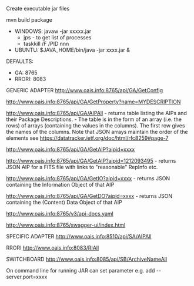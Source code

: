 Create executable jar files

mvn build package

- WINDOWS: javaw -jar xxxxx.jar
  - jps - to get list of processes
  - taskkill /F /PID nnn
- UBUNTU:  $JAVA_HOME/bin/java -jar xxxx.jar &

DEFAULTS:
- GA: 8765
- RRORI: 8083

GENERIC ADAPTER
http://www.oais.info:8765/api/GA/GetConfig

http://www.oais.info:8765/api/GA/GetProperty?name=MYDESCRIPTION

http://www.oais.info:8765/api/GA/AIPAll				- returns table listing the AIPs and their Package Descriptions.
													- The table is in the form of an array (i.e. the rows) of arrays (containing the values in the columns). The first row gives the names of the columns.
													Note that JSON arrays maintain the order of the elements see https://datatracker.ietf.org/doc/html/rfc8259#page-7

http://www.oais.info:8765/api/GA/GetAIP?aipid=xxxx 

http://www.oais.info:8765/api/GA/GetAIP?aipid=1212093495 - returns JSON AIP for a FITS file with links to "reasonable" RepInfo etc.

http://www.oais.info:8765/api/GA/GetIO?aipid=xxxx   - returns JSON containing the Information Object of that AIP

http://www.oais.info:8765/api/GA/GetDO?aipid=xxxx   - returns JSON containing the (Content) Data Object of that AIP

http://www.oais.info:8765/v3/api-docs.yaml

http://www.oais.info:8765/swagger-ui/index.html


SPECIFIC ADAPTER
http://www.oais.info:8510/api/SA/AIPAll

RRORI
http://www.oais.info:8083/RIAll

SWITCHBOARD
http://www.oais.info:8085/api/SB/ArchiveNameAll

On command line for running JAR can set parameter e.g. add --server.port=xxxx
